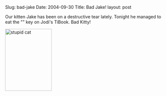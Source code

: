 Slug: bad-jake
Date: 2004-09-30
Title: Bad Jake!
layout: post

Our kitten Jake has been on a destructive tear lately. Tonight he managed to eat the &quot;&quot; key on Jodi&#39;s TiBook. Bad Kitty!

<a href="http://redmonk.net/mt/mt-static/uploads/destructoCat.jpg" title="stupid cat"><img alt="stupid cat" class="at-xid-6a010534988cd3970b0120a5b3624d970c" height="200" src="https://steveivy.typepad.com/.a/6a010534988cd3970b0120a5b3624d970c-pi" width="150" /></a>
